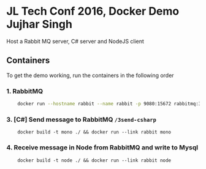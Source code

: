 # JL Tech Conf 2016, Docker Demo Jujhar Singh


Host a Rabbit MQ server, C# server and NodeJS client
## Containers
To get the demo working, run the containers in the following order


### 1. RabbitMQ
```bash
    docker run --hostname rabbit --name rabbit -p 9080:15672 rabbitmq:3-management
```


### 3. [C#] Send message to RabbitMQ `/3send-csharp`
```
    docker build -t mono ./ && docker run --link rabbit mono
```

### 4. Receive message in Node from RabbitMQ and write to Mysql
```
    docker build -t node ./ && docker run --link rabbit node
```



